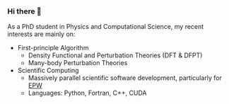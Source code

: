 ### Hi there 👋

As a PhD student in Physics and Computational Science, my recent interests are mainly on:
- First-principle Algorithm
  - Density Functional and Perturbation Theories (DFT & DFPT)
  - Many-body Perturbation Theories
- Scientific Computing
  - Massively parallel scientific software development, particularly for [EPW](https://epw-code.org/)
  - Languages: Python, Fortran, C++, CUDA

<!--
**kaifaluo/kaifaluo** is a ✨ _special_ ✨ repository because its `README.md` (this file) appears on your GitHub profile.

Here are some ideas to get you started:

- 🔭 I’m currently working on ...
- 🌱 I’m currently learning ...
- 👯 I’m looking to collaborate on ...
- 🤔 I’m looking for help with ...
- 💬 Ask me about ...
- 📫 How to reach me: ...
- 😄 Pronouns: ...
- ⚡ Fun fact: ...
-->
